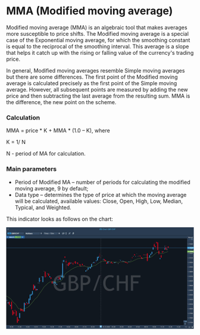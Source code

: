 # MMA \(Modified moving average\)

Modified moving average \(MMA\) is an algebraic tool that makes averages more susceptible to price shifts. The Modified moving average is a special case of the Exponential moving average, for which the smoothing constant is equal to the reciprocal of the smoothing interval. This average is a slope that helps it catch up with the rising or falling value of the currency's trading price.

In general, Modified moving averages resemble Simple moving averages but there are some differences. The first point of the Modified moving average is calculated precisely as the first point of the Simple moving average. However, all subsequent points are measured by adding the new price and then subtracting the last average from the resulting sum. MMA is the difference, the new point on the scheme.

### Calculation

MMA = price \* K + MMA \* \(1.0 – K\), where

K = 1/ N

N - period of MA for calculation.

### Main parameters

* Period of Modified MA – number of periods for calculating the modified moving average, 9 by default;
* Data type – determines the type of price at which the moving average will be calculated, available values: Close, Open, High, Low, Median, Typical, and Weighted.

This indicator looks as follows on the chart:

![](../../../../.gitbook/assets/mma%20%285%29.jpg)

